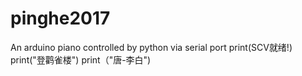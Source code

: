 # pinghe2017
An arduino piano controlled by python via serial port
print(SCV就绪!)
print("登鹳雀楼")
print（"唐-李白")
